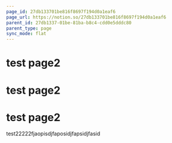 ```yaml
---
page_id: 27db133701be816f8697f194d0a1eaf6
page_url: https://notion.so/27db133701be816f8697f194d0a1eaf6
parent_id: 27db1337-01be-81ba-b8c4-cdd0e5dddc80
parent_type: page
sync_mode: flat
---
```


# test page2

# test page2
# test page2
test22222fjaopisdjfaposidjfapsidjfasid
